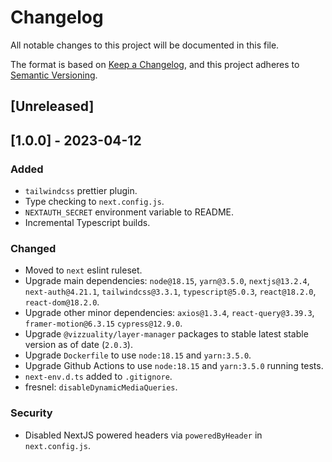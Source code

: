 # Changelog

All notable changes to this project will be documented in this file.

The format is based on [Keep a Changelog](https://keepachangelog.com/en/1.0.0/),
and this project adheres to [Semantic Versioning](https://semver.org/spec/v2.0.0.html).

## [Unreleased]

## [1.0.0] - 2023-04-12

### Added
- `tailwindcss` prettier plugin.
- Type checking to `next.config.js`.
- `NEXTAUTH_SECRET` environment variable to README.
- Incremental Typescript builds.

### Changed
- Moved to `next` eslint ruleset.
- Upgrade main dependencies: `node@18.15`, `yarn@3.5.0`, `nextjs@13.2.4`, `next-auth@4.21.1`, `tailwindcss@3.3.1`, `typescript@5.0.3`, `react@18.2.0`, `react-dom@18.2.0`.
- Upgrade other minor dependencies: `axios@1.3.4`, `react-query@3.39.3`, `framer-motion@6.3.15` `cypress@12.9.0`.
- Upgrade `@vizzuality/layer-manager` packages to stable latest stable version as of date (`2.0.3`).
- Upgrade `Dockerfile` to use `node:18.15` and `yarn:3.5.0`.
- Upgrade Github Actions to use `node:18.15` and `yarn:3.5.0` running tests.
- `next-env.d.ts` added to `.gitignore`.
- fresnel: `disableDynamicMediaQueries`.

### Security
- Disabled NextJS powered headers via `poweredByHeader` in `next.config.js`.
